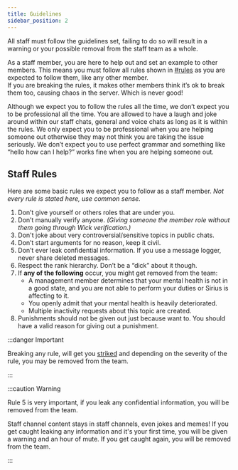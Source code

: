 ```yaml
---
title: Guidelines
sidebar_position: 2
---
```


All staff must follow the guidelines set, failing to do so will result in a warning or your possible removal from the staff team as a whole.

As a staff member, you are here to help out and set an example to other members. This means you must follow all rules shown in <ins>[#rules](https://discord.com/channels/939553319750344744/939553660449480734)</ins> as you are expected to follow them, like any other member.  
If you are breaking the rules, it makes other members think it’s ok to break them too, causing chaos in the server. Which is never good!

Although we expect you to follow the rules all the time, we don’t expect you to be professional all the time. You are allowed to have a laugh and joke around within our staff chats, general and voice chats as long as it is within the rules. We only expect you to be professional when you are helping someone out otherwise they may not think you are taking the issue seriously. We don’t expect you to use perfect grammar and something like “hello how can I help?” works fine when you are helping someone out.

## Staff Rules

Here are some basic rules we expect you to follow as a staff member.
_Not every rule is stated here, use common sense._

1. Don’t give yourself or others roles that are under you.
2. Don’t manually verify anyone. _(Giving someone the member role without them going through Wick verification.)_
3. Don't joke about very controversial/sensitive topics in public chats.
4. Don’t start arguments for no reason, keep it civil.
5. Don’t ever leak confidential information. If you use a message logger, never share deleted messages.
6. Respect the rank hierarchy. Don’t be a “dick” about it though.
7. If **any of the following** occur, you might get removed from the team:
   - A management member determines that your mental health is not in a good state, and you are not able to perform your duties or Sirius is affecting to it.
   - You openly admit that your mental health is heavily deteriorated.
   - Multiple inactivity requests about this topic are created.
8. Punishments should not be given out just because want to. You should have a valid reason for giving out a punishment.

:::danger Important

Breaking any rule, will get you <ins>[striked](https://docs.sirius.menu/staff/support/strikes)</ins> and depending on the severity of the rule, you may be removed from the team.

:::

:::caution Warning

Rule 5 is very important, if you leak any confidential information, you will be removed from the team.

Staff channel content stays in staff channels, even jokes and memes!
If you get caught leaking any information and it's your first time, you will be given a warning and an hour of mute. If you get caught again, you will be removed from the team.

:::
